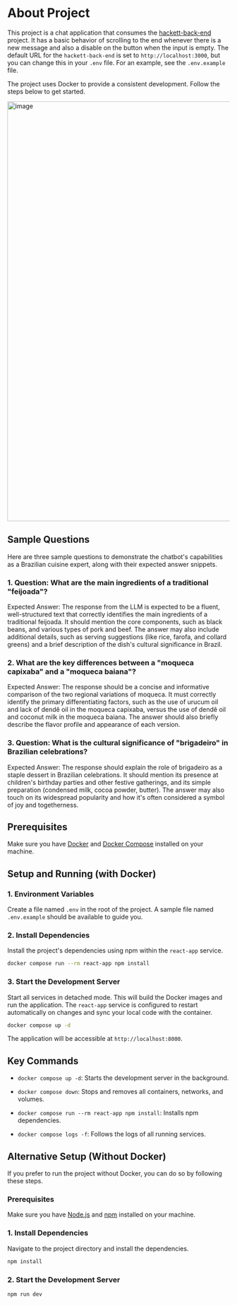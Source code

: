 # About Project

This project is a chat application that consumes the [hackett-back-end](https://github.com/andreifigueiredo/hackett-back-end) project. It has a basic behavior of scrolling to the end whenever there is a new message and also a disable on the button when the input is empty. The default URL for the `hackett-back-end` is set to `http://localhost:3000`, but you can change this in your `.env` file. For an example, see the `.env.example` file.

The project uses Docker to provide a consistent development. Follow the steps below to get started.

<img width="1919" height="949" alt="image" src="https://github.com/user-attachments/assets/d6f7dfce-4f46-4f84-a91a-6919a86aa3c0" />

## Sample Questions

Here are three sample questions to demonstrate the chatbot's capabilities as a Brazilian cuisine expert, along with their expected answer snippets.

### 1. Question: What are the main ingredients of a traditional "feijoada"?

Expected Answer: The response from the LLM is expected to be a fluent, well-structured text that correctly identifies the main ingredients of a traditional feijoada. It should mention the core components, such as black beans, and various types of pork and beef. The answer may also include additional details, such as serving suggestions (like rice, farofa, and collard greens) and a brief description of the dish's cultural significance in Brazil.

### 2. What are the key differences between a "moqueca capixaba" and a "moqueca baiana"?

Expected Answer: The response should be a concise and informative comparison of the two regional variations of moqueca. It must correctly identify the primary differentiating factors, such as the use of urucum oil and lack of dendê oil in the moqueca capixaba, versus the use of dendê oil and coconut milk in the moqueca baiana. The answer should also briefly describe the flavor profile and appearance of each version.

### 3. Question: What is the cultural significance of "brigadeiro" in Brazilian celebrations?

Expected Answer: The response should explain the role of brigadeiro as a staple dessert in Brazilian celebrations. It should mention its presence at children's birthday parties and other festive gatherings, and its simple preparation (condensed milk, cocoa powder, butter). The answer may also touch on its widespread popularity and how it's often considered a symbol of joy and togetherness.

## Prerequisites

Make sure you have [Docker](https://www.docker.com/get-started) and [Docker Compose](https://docs.docker.com/compose/install/) installed on your machine.

## Setup and Running (with Docker)

### 1. Environment Variables

Create a file named `.env` in the root of the project. A sample file named `.env.example` should be available to guide you.

### 2. Install Dependencies

Install the project's dependencies using npm within the `react-app` service.

```Bash
docker compose run --rm react-app npm install
```

### 3. Start the Development Server

Start all services in detached mode. This will build the Docker images and run the application. The `react-app` service is configured to restart automatically on changes and sync your local code with the container.

```Bash
docker compose up -d
```

The application will be accessible at `http://localhost:8000`.

## Key Commands

* `docker compose up -d`: Starts the development server in the background.

* `docker compose down`: Stops and removes all containers, networks, and volumes.

* `docker compose run --rm react-app npm install`: Installs npm dependencies.

* `docker compose logs -f`: Follows the logs of all running services.

## Alternative Setup (Without Docker)

If you prefer to run the project without Docker, you can do so by following these steps.

### Prerequisites

Make sure you have [Node.js](https://nodejs.org/) and [npm](https://www.npmjs.com/) installed on your machine.

### 1. Install Dependencies

Navigate to the project directory and install the dependencies.

```Bash
npm install
```

### 2. Start the Development Server

```Bash
npm run dev
```
